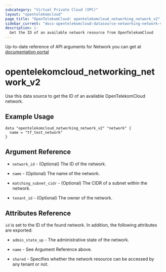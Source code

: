 ```yaml
---
subcategory: "Virtual Private Cloud (VPC)"
layout: "opentelekomcloud"
page_title: "OpenTelekomCloud: opentelekomcloud_networking_network_v2"
sidebar_current: "docs-opentelekomcloud-datasource-networking-network-v2"
description: |-
  Get the ID of an available network resource from OpenTelekomCloud
---
```


Up-to-date reference of API arguments for Network you can get at
[documentation portal](https://docs.otc.t-systems.com/virtual-private-cloud/api-ref/native_openstack_neutron_apis_v2.0/network/querying_networks.html#vpc-network-0001)

# opentelekomcloud_networking_network_v2

Use this data source to get the ID of an available OpenTelekomCloud network.

## Example Usage

```hcl
data "opentelekomcloud_networking_network_v2" "network" {
  name = "tf_test_network"
}
```

## Argument Reference

* `network_id` - (Optional) The ID of the network.

* `name` - (Optional) The name of the network.

* `matching_subnet_cidr` - (Optional) The CIDR of a subnet within the network.

* `tenant_id` - (Optional) The owner of the network.

## Attributes Reference

`id` is set to the ID of the found network. In addition, the following attributes are exported:

* `admin_state_up` - The administrative state of the network.

* `name` - See Argument Reference above.

* `shared` - Specifies whether the network resource can be accessed by any tenant or not.
